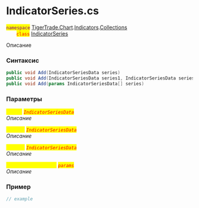 
# IndicatorSeries.cs
<mark style="color:purple;">`namespace`</mark> [TigerTrade.Chart](../../../../../TigerTrade.Chart.md).[Indicators](../../../../../TigerTrade.Chart/Indicators.md).[Collections](../../../../../TigerTrade.Chart/Indicators/Collections.md)  
&nbsp;&nbsp;&nbsp;&nbsp;&nbsp;&nbsp;&nbsp;<mark style="color:red;">`class`</mark> [IndicatorSeries](../../IndicatorSeries.cs.md)

Описание

### Синтаксис
```csharp
public void Add(IndicatorSeriesData series)
public void Add(IndicatorSeriesData series1, IndicatorSeriesData series2)
public void Add(params IndicatorSeriesData[] series)
```
### Параметры  
<mark style="color:yellow;">`series`</mark> <mark style="color:red;">*`IndicatorSeriesData`*</mark>  
 *Описание*  
  
<mark style="color:yellow;">`series1`</mark> <mark style="color:red;">*`IndicatorSeriesData`*</mark>  
 *Описание*  
  
<mark style="color:yellow;">`series2`</mark> <mark style="color:red;">*`IndicatorSeriesData`*</mark>  
 *Описание*  
  
<mark style="color:yellow;">`IndicatorSeriesData`</mark> <mark style="color:red;">*`params`*</mark>  
 *Описание*  
  


### Пример  
```csharp
// example
```
                    
                    